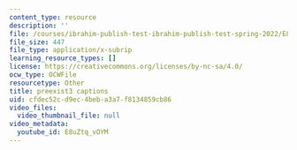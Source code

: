 ```yaml
---
content_type: resource
description: ''
file: /courses/ibrahim-publish-test-ibrahim-publish-test-spring-2022/E8uZtq_vOYM_captions.webvtt
file_size: 447
file_type: application/x-subrip
learning_resource_types: []
license: https://creativecommons.org/licenses/by-nc-sa/4.0/
ocw_type: OCWFile
resourcetype: Other
title: preexist3 captions
uid: cfdec52c-d9ec-4beb-a3a7-f8134859cb86
video_files:
  video_thumbnail_file: null
video_metadata:
  youtube_id: E8uZtq_vOYM
---
```

